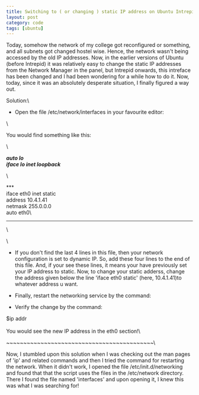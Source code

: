 ```yaml
---
title: Switching to ( or changing ) static IP address on Ubuntu Intrepid
layout: post
category: code
tags: [ubuntu]
---
```


Today, somehow the network of my college got reconfigured or something,
and all subnets got changed hostel wise. Hence, the network wasn't being
accessed by the old IP addresses. Now, in the earlier versions of Ubuntu
(before Intrepid) it was relatively easy to change the static IP
addresses from the Network Manager in the panel, but Intrepid onwards,
this intreface has been changed and I had been wondering for a while how
to do it. Now, today, since it was an absolutely desperate situation, I
finally figured a way out.

Solution:\

-   Open the file /etc/network/interfaces in your favourite editor:

\

You would find something like this:

\

***auto lo\
iface lo inet loopback***

\

***\
iface eth0 inet static\
address 10.4.1.41\
netmask 255.0.0.0\
auto eth0\
***

\

\

-   If you don't find the last 4 lines in this file, then your network
    configuration is set to dynamic IP. So, add these four lines to the
    end of this file. And, if your see these lines, it means your have
    previously set your IP address to static. Now, to change your static
    adderss, change the address given below the line 'iface eth0 static'
    (here, 10.4.1.41)to whatever address u want.

-   Finally, restart the networking service by the command:

-   Verify the change by the command:

\$ip addr\
\
You would see the new IP address in the eth0 section!\

\~\~\~\~\~\~\~\~\~\~\~\~\~\~\~\~\~\~\~\~\~\~\~\~\~\~\~\~\~\~\~\~\~\~\~\~\~\~\~\~\~\~\~\

Now, I stumbled upon this solution when I was checking out the man pages
of 'ip' and related commands and then I tried the command for restarting
the network. When it didn't work, I opened the file
/etc/init.d/networking and found that that the script uses the files in
the /etc/network directory. There I found the file named 'interfaces'
and upon opening it, I knew this was what I was searching for!
